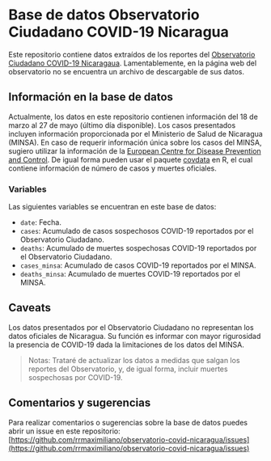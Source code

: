 # Base de datos Observatorio Ciudadano COVID-19 Nicaragua

Este repositorio contiene datos extraídos de los reportes del [Observatorio Ciudadano COVID-19 Nicaragaua](https://observatorioni.org). Lamentablemente, en la página web del observatorio no se encuentra un archivo de descargable de sus datos. 

## Información en la base de datos

Actualmente, los datos en este repositorio contienen información del 18 de marzo al 27 de mayo (último día disponible). Los casos presentados incluyen información proporcionada por el Ministerio de Salud de Nicaragua (MINSA). En caso de requerir información única sobre los casos del MINSA, sugiero utilizar la información de la [European Centre for Disease Prevention and Control](https://www.ecdc.europa.eu/). De igual forma pueden usar el paquete [covdata](https://kjhealy.github.io/covdata/) en R, el cual contiene información de número de casos y muertes oficiales.

### Variables

Las siguientes variables se encuentran en este base de datos: 

* `date`: Fecha.
* `cases`: Acumulado de casos sospechosos COVID-19 reportados por el Observatorio Ciudadano.
* `deaths`: Acumulado de muertes sospechosas COVID-19 reportados por el Observatorio Ciudadano.
* `cases_minsa`: Acumulado de casos COVID-19 reportados por el MINSA.
* `deaths_minsa`: Acumulado de muertes COVID-19 reportados por el MINSA.

## Caveats

Los datos presentados por el Observatorio Ciudadano no representan los datos oficiales de Nicaragua. Su función es informar con mayor rigurosidad la presencia de COVID-19 dada la limitaciones de los datos del MINSA. 

> Notas: Trataré de actualizar los datos a medidas que salgan los reportes del Observatorio, y, de igual forma, incluir muertes sospechosas por COVID-19.

## Comentarios y sugerencias

Para realizar comentarios o sugerencias sobre la base de datos puedes abrir un issue en este repositorio: [https://github.com/rrmaximiliano/observatorio-covid-nicaragua/issues](https://github.com/rrmaximiliano/observatorio-covid-nicaragua/issues)
